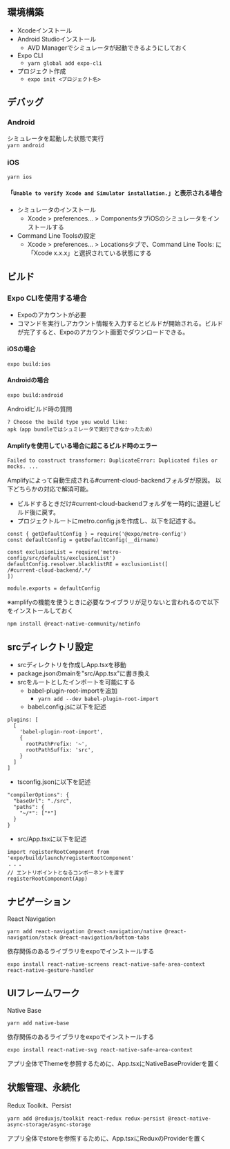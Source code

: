 ## 環境構築
- Xcodeインストール
- Android Studioインストール
  - AVD Managerでシミュレータが起動できるようにしておく
- Expo CLI
  - ```yarn global add expo-cli```
- プロジェクト作成
  - ```expo init <プロジェクト名>```

## デバッグ
### Android
シミュレータを起動した状態で実行  
```yarn android```

### iOS
```yarn ios```

#### 「```Unable to verify Xcode and Simulator installation.```」と表示される場合
- シミュレータのインストール
  - Xcode > preferences... > ComponentsタブiOSのシミュレータをインストールする
- Command Line Toolsの設定
  - Xcode > preferences... > Locationsタブで、Command Line Tools: に「Xcode x.x.x」と選択されている状態にする

## ビルド
### Expo CLIを使用する場合
- Expoのアカウントが必要
- コマンドを実行しアカウント情報を入力するとビルドが開始される。ビルドが完了すると、Expoのアカウント画面でダウンロードできる。

#### iOSの場合
```expo build:ios```

#### Androidの場合
```expo build:android```

Androidビルド時の質問
```
? Choose the build type you would like:
apk（app bundleではシュミレータで実行できなかったため）
```

#### Amplifyを使用している場合に起こるビルド時のエラー
```
Failed to construct transformer: DuplicateError: Duplicated files or mocks. ...
```
Amplifyによって自動生成される#current-cloud-backendフォルダが原因。
以下どちらかの対応で解消可能。
- ビルドするときだけ#current-cloud-backendフォルダを一時的に退避しビルド後に戻す。
- プロジェクトルートにmetro.config.jsを作成し、以下を記述する。
```
const { getDefaultConfig } = require('@expo/metro-config')
const defaultConfig = getDefaultConfig(__dirname)

const exclusionList = require('metro-config/src/defaults/exclusionList')
defaultConfig.resolver.blacklistRE = exclusionList([
/#current-cloud-backend/.*/
])

module.exports = defaultConfig
```

※amplifyの機能を使うときに必要なライブラリが足りないと言われるので以下をインストールしておく
```
npm install @react-native-community/netinfo
```

## srcディレクトリ設定
- srcディレクトリを作成しApp.tsxを移動
- package.jsonのmainを"src/App.tsx"に書き換え
- srcをルートとしたインポートを可能にする
  - babel-plugin-root-importを追加
    - ```yarn add --dev babel-plugin-root-import```
  - babel.config.jsに以下を記述
```
plugins: [
  [
    'babel-plugin-root-import',
    {
      rootPathPrefix: '~',
      rootPathSuffix: 'src',
    }
  ]
]
```
  - tsconfig.jsonに以下を記述
```
"compilerOptions": {
  "baseUrl": "./src",
  "paths": {
    "~/*": ["*"]
  }
}
```
  - src/App.tsxに以下を記述
```
import registerRootComponent from 'expo/build/launch/registerRootComponent'
・・・
// エントリポイントとなるコンポーネントを渡す
registerRootComponent(App)
```

## ナビゲーション
React Navigation
```
yarn add react-navigation @react-navigation/native @react-navigation/stack @react-navigation/bottom-tabs
```
依存関係のあるライブラリをexpoでインストールする
```
expo install react-native-screens react-native-safe-area-context react-native-gesture-handler
```

## UIフレームワーク
Native Base
```
yarn add native-base
```
依存関係のあるライブラリをexpoでインストールする
```
expo install react-native-svg react-native-safe-area-context
```

アプリ全体でThemeを参照するために、App.tsxにNativeBaseProviderを置く

## 状態管理、永続化
Redux Toolkit、Persist
```
yarn add @reduxjs/toolkit react-redux redux-persist @react-native-async-storage/async-storage
```

アプリ全体でstoreを参照するために、App.tsxにReduxのProviderを置く